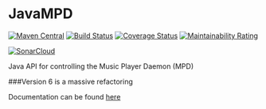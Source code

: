 JavaMPD
=======

[![Maven Central](https://maven-badges.herokuapp.com/maven-central/net.thejavashop/javampd/badge.svg)](https://maven-badges.herokuapp.com/maven-central/net.thejavashop/javampd)
[![Build Status](https://travis-ci.org/finnyb/javampd.svg?branch=develop)](https://travis-ci.org/finnyb/javampd)
[![Coverage Status](https://coveralls.io/repos/github/finnyb/javampd/badge.svg?branch=develop)](https://coveralls.io/github/finnyb/javampd?branch=develop)
[![Maintainability Rating](https://sonarcloud.io/api/project_badges/measure?project=finnyb_javampd&metric=sqale_rating)](https://sonarcloud.io/dashboard?id=finnyb_javampd)

[![SonarCloud](https://sonarcloud.io/images/project_badges/sonarcloud-black.svg)](https://sonarcloud.io/dashboard?id=finnyb_javampd)

Java API for controlling the Music Player Daemon (MPD)

###Version 6 is a massive refactoring

Documentation can be found [here](http://finnyb.github.io/javampd/6.1.0-SNAPSHOT)

